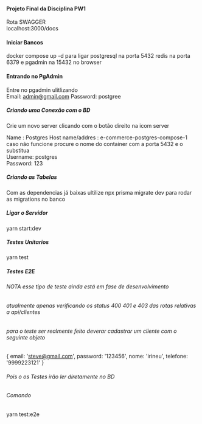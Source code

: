 ####  Projeto Final da Disciplina PW1
Rota SWAGGER  
localhost:3000/docs


#### Iniciar Bancos 
docker compose up -d para ligar postgresql na porta 5432 redis na porta 6379 e pgadmin na 15432 no browser  
#### Entrando no PgAdmin
Entre no pgadmin ulitlizando  
Email: admin@gmail.com
Password: postgree

##### Criando uma Conexão com o BD
Crie um novo server clicando com o botão direito na icom server

Name : Postgres
Host name/addres : e-commerce-postgres-compose-1 caso não funcione procure o nome do container com a porta 5432 e o substitua  
Username: postgres  
Password: 123

##### Criando as Tabelas
Com as dependencias já baixas ultilize npx prisma migrate dev para rodar as migrations no banco

##### Ligar o Servidor 
yarn start:dev 

##### Testes Unitarios

yarn test 

##### Testes E2E
###### NOTA esse tipo de teste ainda está em fase de desenvolvimento  
###### atualmente apenas verificando os status 400 401 e 403 das rotas relativas a api/clientes
###### para o teste ser realmente feito deverar cadastrar um cliente com o seguinte objeto 
{
      email: 'steve@gmail.com',
      password: '123456',
      nome: 'irineu',
      telefone: '9999223121'
}
###### Pois o os Testes irão ler diretamente no BD 

###### Comando
yarn test:e2e
